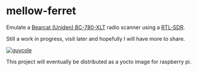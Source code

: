 # mellow-ferret
Emulate a [Bearcat (Uniden) BC-780-XLT](https://wiki.radioreference.com/index.php/BC780XLT) radio scanner using a [RTL-SDR](https://www.rtl-sdr.com/about-rtl-sdr/).

Still a work in progress, visit later and hopefully I will have more to share.

[![guycole](https://circleci.com/gh/guycole/mellow-ferret.svg?style=svg)](https://circleci.com/gh/guycole/workflows/mellow-ferret)

This project will eventually be distributed as a yocto image for raspberry pi.